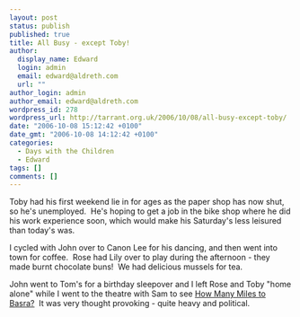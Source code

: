 ```yaml
---
layout: post
status: publish
published: true
title: All Busy - except Toby!
author:
  display_name: Edward
  login: admin
  email: edward@aldreth.com
  url: ""
author_login: admin
author_email: edward@aldreth.com
wordpress_id: 278
wordpress_url: http://tarrant.org.uk/2006/10/08/all-busy-except-toby/
date: "2006-10-08 15:12:42 +0100"
date_gmt: "2006-10-08 14:12:42 +0100"
categories:
  - Days with the Children
  - Edward
tags: []
comments: []
---
```


Toby had his first weekend lie in for ages as the paper shop has now
shut, so he\'s unemployed.  He\'s hoping to get a job in the bike shop
where he did his work experience soon, which would make his Saturday\'s
less leisured than today\'s was.

I cycled with John over to Canon Lee for his dancing, and then went into
town for coffee.  Rose had Lily over to play during the afternoon - they
made burnt chocolate buns!  We had delicious mussels for tea.

John went to Tom\'s for a birthday sleepover and I left Rose and Toby
\"home alone\" while I went to the theatre with Sam to see [How Many
Miles to Basra?][1]  It was very thought provoking - quite heavy and
political.[  
 ][1]



[1]: https://wyplayhouse.com/events/event_details.asp?event_ID=514
